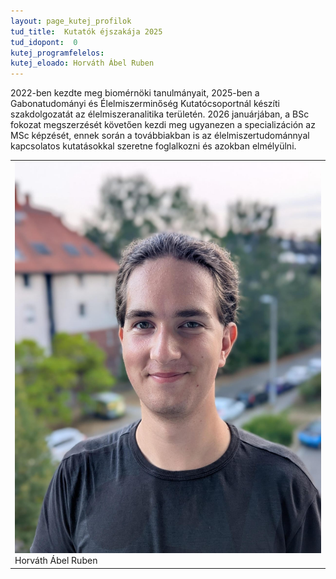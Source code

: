 ```yaml
---
layout: page_kutej_profilok
tud_title:  Kutatók éjszakája 2025
tud_idopont:  0
kutej_programfelelos: 
kutej_eloado: Horváth Ábel Ruben
---
```


2022-ben kezdte meg biomérnöki tanulmányait, 2025-ben a Gabonatudományi és Élelmiszerminőség Kutatócsoportnál készíti szakdolgozatát az élelmiszeranalitika területén. 2026 januárjában, a BSc fokozat megszerzését követően kezdi meg ugyanezen a specializáción az MSc képzését, ennek során a továbbiakban is az élelmiszertudománnyal kapcsolatos kutatásokkal szeretne foglalkozni és azokban elmélyülni.

<table class="picture">
<tr>
<td>

<div class="gallery">
    <img src="images/Horváth Ábel Rúben.jpeg" max-width="250" max-height="200">
  <div class="desc">Horváth Ábel Ruben</div>
</div>

</td>
</tr>
</table>
